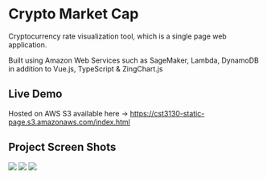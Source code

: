 # Crypto Market Cap

Cryptocurrency rate visualization tool, which is a single page web application.

Built using Amazon Web Services such as SageMaker, Lambda, DynamoDB in addition to Vue.js, TypeScript & ZingChart.js



## Live Demo

Hosted on AWS S3 available here -> https://cst3130-static-page.s3.amazonaws.com/index.html

## Project Screen Shots 

<img src="https://i.imgur.com/XjOHXur.jpeg">

<img src="https://i.imgur.com/bdMJhsL.jpg">

<img src="https://i.imgur.com/B0qhwll.jpg">
